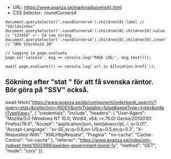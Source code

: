 -  URL: https://www.avanza.se/marknadsoversikt.html
-  CSS Selector: .roundCorners4

```
document.querySelector('.roundCorners4').children[0].label // "Världsindex"
document.querySelector('.roundCorners4').children[0].children[0].value // "123456" <-- Id som sträng
document.querySelector('.roundCorners4').children[0].children[0].innerText // "OMX Stockholm 30"
```

```
// logging in page.evaluate
page.on('console', msg => console.log('PAGE LOG:', msg.text()));

await page.evaluate(() => console.log(`url is ${location.href}`));
```

## Sökning efter "stat " för att få svenska räntor. Bör göra på "SSV" också.

await fetch("https://www.avanza.se/ab/component/orderbook_search/?query=stat+&collection=INDEX&onlyTradable=false&pageType=index&orderTypeView=", {
"credentials": "include",
"headers": {
"User-Agent": "Mozilla/5.0 (Windows NT 10.0; Win64; x64; rv:76.0) Gecko/20100101 Firefox/76.0",
"Accept": "application/json, text/javascript, _/_; q=0.01",
"Accept-Language": "sv-SE,sv;q=0.8,en-US;q=0.5,en;q=0.3",
"X-Requested-With": "XMLHttpRequest",
"Pragma": "no-cache",
"Cache-Control": "no-cache"
},
"referrer": "https://www.avanza.se/index/om-indexet.html/1002998/sweden-government-bond-1y",
"method": "GET",
"mode": "cors"
});
